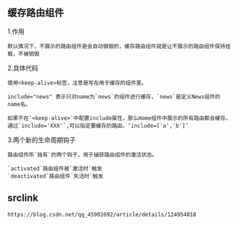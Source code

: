 ## 缓存路由组件
1.作用
```
默认情况下，不展示的路由组件是会自动销毁的，缓存路由组件就是让不展示的路由组件保持挂载，不被销毁
```

2.具体代码
```
使用<keep-alive>标签，注意是写在用于缓存的组件里。

include="news" 表示只对name为`news`的组件进行缓存，`news`是定义News组件的name名。

如果不在`<keep-alive>`中配置include属性，那么Home组件中展示的所有路由都会缓存。
通过`include='XXX'`,可以指定要缓存的路由。‘include=['a','b']’
```

3.两个新的生命周期钩子
```
路由组件所`独有`的两个钩子，用于捕获路由组件的激活状态。

`activated`路由组件被`激活时`触发
`deactivated`路由组件`失活时`触发
```


## srclink
`https://blog.csdn.net/qq_45902692/article/details/124954818`